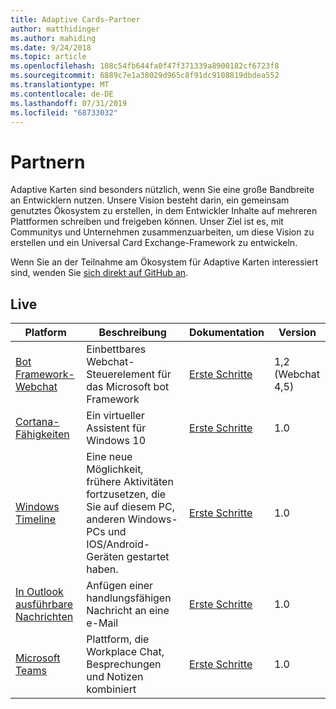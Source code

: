 ```yaml
---
title: Adaptive Cards-Partner
author: matthidinger
ms.author: mahiding
ms.date: 9/24/2018
ms.topic: article
ms.openlocfilehash: 108c54fb644fa0f47f371339a8900182cf6723f8
ms.sourcegitcommit: 6889c7e1a38029d965c8f91dc9108819dbdea552
ms.translationtype: MT
ms.contentlocale: de-DE
ms.lasthandoff: 07/31/2019
ms.locfileid: "68733032"
---
```

# <a name="partners"></a>Partnern 

Adaptive Karten sind besonders nützlich, wenn Sie eine große Bandbreite an Entwicklern nutzen. Unsere Vision besteht darin, ein gemeinsam genutztes Ökosystem zu erstellen, in dem Entwickler Inhalte auf mehreren Plattformen schreiben und freigeben können. Unser Ziel ist es, mit Communitys und Unternehmen zusammenzuarbeiten, um diese Vision zu erstellen und ein Universal Card Exchange-Framework zu entwickeln.

Wenn Sie an der Teilnahme am Ökosystem für Adaptive Karten interessiert sind, wenden Sie [sich direkt auf GitHub an](https://github.com/Microsoft/AdaptiveCards).

## <a name="live"></a>Live

Platform | Beschreibung | Dokumentation | Version
---------|-------------|---------------|---------
[Bot Framework-Webchat](https://github.com/Microsoft/BotFramework-WebChat)  | Einbettbares Webchat-Steuerelement für das Microsoft bot Framework | [Erste Schritte](https://docs.microsoft.com/en-us/adaptive-cards/get-started/bots) | 1,2 (Webchat 4,5)
[Cortana-Fähigkeiten](https://docs.microsoft.com/en-us/cortana/skills/adaptive-cards) | Ein virtueller Assistent für Windows 10 | [Erste Schritte](https://docs.microsoft.com/en-us/adaptive-cards/get-started/bots) | 1.0
[Windows Timeline](https://blogs.windows.com/windowsexperience/2017/12/19/announcing-windows-10-insider-preview-build-17063-pc/) | Eine neue Möglichkeit, frühere Aktivitäten fortzusetzen, die Sie auf diesem PC, anderen Windows-PCs und IOS/Android-Geräten gestartet haben. | [Erste Schritte](https://docs.microsoft.com/en-us/adaptive-cards/get-started/windows) | 1.0
[In Outlook ausführbare Nachrichten](https://docs.microsoft.com/en-us/outlook/actionable-messages/)  | Anfügen einer handlungsfähigen Nachricht an eine e-Mail | [Erste Schritte](https://docs.microsoft.com/en-us/outlook/actionable-messages/) | 1.0
[Microsoft Teams](https://products.office.com/en-US/microsoft-teams/group-chat-software) | Plattform, die Workplace Chat, Besprechungen und Notizen kombiniert | [Erste Schritte](https://docs.microsoft.com/en-us/microsoftteams/platform/concepts/cards/cards-reference#adaptive-card) | 1.0
